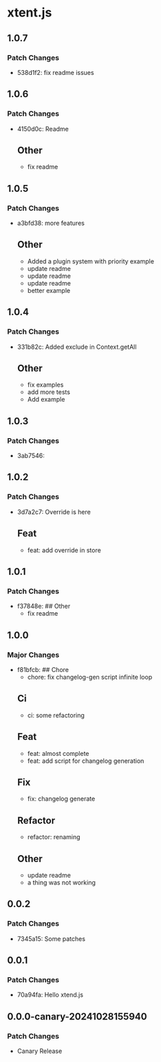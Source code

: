 # xtent.js

## 1.0.7

### Patch Changes

- 538d1f2: fix readme issues

## 1.0.6

### Patch Changes

- 4150d0c: Readme
  ## Other
  - fix readme

## 1.0.5

### Patch Changes

- a3bfd38: more features
  ## Other
  - Added a plugin system with priority example
  - update readme
  - update readme
  - update readme
  - better example

## 1.0.4

### Patch Changes

- 331b82c: Added exclude in Context.getAll
  ## Other
  - fix examples
  - add more tests
  - Add example

## 1.0.3

### Patch Changes

- 3ab7546:

## 1.0.2

### Patch Changes

- 3d7a2c7: Override is here
  ## Feat
  - feat: add override in store

## 1.0.1

### Patch Changes

- f37848e: ## Other
  - fix readme

## 1.0.0

### Major Changes

- f81bfcb: ## Chore
  - chore: fix changelog-gen script infinite loop
  ## Ci
  - ci: some refactoring
  ## Feat
  - feat: almost complete
  - feat: add script for changelog generation
  ## Fix
  - fix: changelog generate
  ## Refactor
  - refactor: renaming
  ## Other
  - update readme
  - a thing was not working

## 0.0.2

### Patch Changes

- 7345a15: Some patches

## 0.0.1

### Patch Changes

- 70a94fa: Hello xtend.js

## 0.0.0-canary-20241028155940

### Patch Changes

- Canary Release
